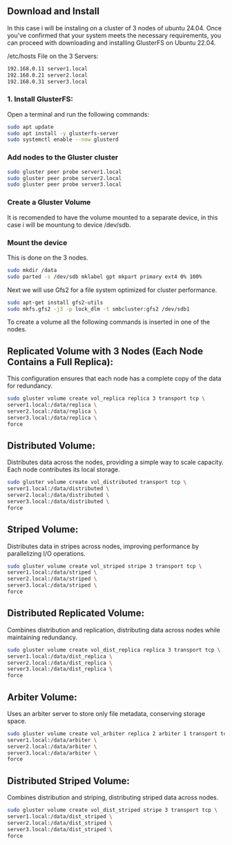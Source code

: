 ## Download and Install

In this case i will be instaling on a cluster of 3 nodes of ubuntu 24.04.
Once you've confirmed that your system meets the necessary requirements, you can proceed with downloading and installing GlusterFS on Ubuntu 22.04. 

/etc/hosts File on the 3 Servers:
```bash
192.168.0.11 server1.local
192.168.0.21 server2.local
192.168.0.31 server3.local
```
### 1. Install GlusterFS:

Open a terminal and run the following commands:

```bash
sudo apt update
sudo apt install -y glusterfs-server
sudo systemctl enable --now glusterd
```
### Add nodes to the Gluster cluster

```bash
sudo gluster peer probe server1.local
sudo gluster peer probe server2.local
sudo gluster peer probe server3.local
```
### Create a Gluster Volume
It is recomended to have the volume mounted to a separate device, in this case i will be mountung to device /dev/sdb.

### Mount the device

This is done on the 3 nodes.

```bash
sudo mkdir /data
sudo parted -s /dev/sdb mklabel gpt mkpart primary ext4 0% 100%
```
Next we will use Gfs2 for a file system optimized for cluster performance.

 ```bash
sudo apt-get install gfs2-utils
sudo mkfs.gfs2 -j3 -p lock_dlm -t smbcluster:gfs2 /dev/sdb1
```

To create a volume all the following commands is inserted in one of the nodes.

## Replicated Volume with 3 Nodes (Each Node Contains a Full Replica):

This configuration ensures that each node has a complete copy of the data for redundancy.

```bash
sudo gluster volume create vol_replica replica 3 transport tcp \
server1.local:/data/replica \
server2.local:/data/replica \
server3.local:/data/replica \
force
```
## Distributed Volume:

Distributes data across the nodes, providing a simple way to scale capacity. Each node contributes its local storage.

```bash
sudo gluster volume create vol_distributed transport tcp \
server1.local:/data/distributed \
server2.local:/data/distributed \
server3.local:/data/distributed \
force
```
## Striped Volume:

Distributes data in stripes across nodes, improving performance by parallelizing I/O operations.

```bash
sudo gluster volume create vol_striped stripe 3 transport tcp \
server1.local:/data/striped \
server2.local:/data/striped \
server3.local:/data/striped \
force
```
## Distributed Replicated Volume:

Combines distribution and replication, distributing data across nodes while maintaining redundancy.

```bash
sudo gluster volume create vol_dist_replica replica 3 transport tcp \
server1.local:/data/dist_replica \
server2.local:/data/dist_replica \
server3.local:/data/dist_replica \
force
```
## Arbiter Volume:

Uses an arbiter server to store only file metadata, conserving storage space.

```bash
sudo gluster volume create vol_arbiter replica 2 arbiter 1 transport tcp \
server1.local:/data/arbiter \
server2.local:/data/arbiter \
server3.local:/data/arbiter \
force
```
## Distributed Striped Volume:

Combines distribution and striping, distributing striped data across nodes.

```bash
sudo gluster volume create vol_dist_striped stripe 3 transport tcp \
server1.local:/data/dist_striped \
server2.local:/data/dist_striped \
server3.local:/data/dist_striped \
force
```
